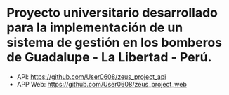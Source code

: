 # Proyecto universitario desarrollado para la implementación de un sistema de gestión en los bomberos de Guadalupe - La Libertad - Perú.

- API: https://github.com/User0608/zeus_project_api
- APP Web: https://github.com/User0608/zeus_project_web
